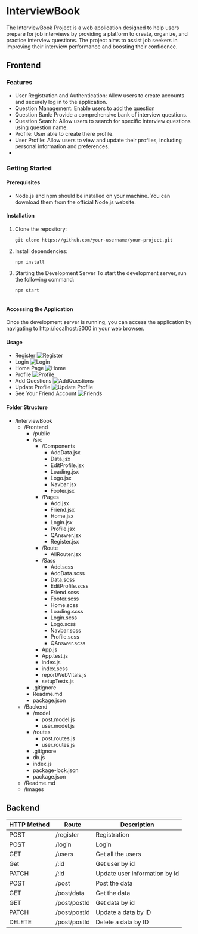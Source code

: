 # InterviewBook

The InterviewBook Project is a web application designed to help users prepare for job interviews by providing a platform to create, organize, and practice interview questions. The project aims to assist job seekers in improving their interview performance and boosting their confidence.

## Frontend

### Features
- User Registration and Authentication: Allow users to create accounts and securely log in to the application.
- Question Management: Enable users to add the question
- Question Bank: Provide a comprehensive bank of interview questions.
- Question Search: Allow users to search for specific interview questions using question name.
- Profile: User able to create there profile.
- User Profile: Allow users to view and update their profiles, including personal information and preferences.
- 
### Getting Started
#### Prerequisites
- Node.js and npm should be installed on your machine. You can download them from the official Node.js website.
#### Installation
1. Clone the repository:

   ```shell
   git clone https://github.com/your-username/your-project.git
   
2. Install dependencies:
  
   ```shell
   npm install
   
3. Starting the Development Server
To start the development server, run the following command:

   ```shell
   npm start
  
#### Accessing the Application
Once the development server is running, you can access the application by navigating to http://localhost:3000 in your web browser.  

#### Usage
- Register
    <img src='./Images/Register.png' alt="Register">
- Login
    <img src='./Images/Login.png' alt="Login">
- Home Page
    <img src='./Images/Home.png' alt="Home">
- Profile
    <img src='./Images/Profile.png' alt="Profile">
- Add Questions
     <img src='./Images/AddData.png' alt="AddQuestions">
- Update Profile
     <img src='./Images/UpdateProfile.png' alt="Update Profile">
- See Your Friend Account
    <img src='./Images/Friends.png' alt="Friends">

#### Folder Structure
- /InterviewBook
  - /Frontend
     - /public
     - /src
        - /Components
          - AddData.jsx
          - Data.jsx
          - EditProfile.jsx
          - Loading.jsx
          - Logo.jsx
          - Navbar.jsx
          - Footer.jsx
        - /Pages
           - Add.jsx
           - Friend.jsx
           - Home.jsx
           - Login.jsx
           - Profile.jsx
           - QAnswer.jsx
           - Register.jsx
        - /Route
          - AllRouter.jsx
        - /Sass
          - Add.scss
          - AddData.scss
          - Data.scss
          - EditProfile.scss
          - Friend.scss
          - Footer.scss
          - Home.scss
          - Loading.scss
          - Login.scss
          - Logo.scss
          - Navbar.scss
          - Profile.scss
          - QAnswer.scss
        - App.js
        - App.test.js
        - index.js
        - index.scss
        - reportWebVitals.js
        - setupTests.js
     - .gitignore
     - Readme.md
     - package.json
  - /Backend
    - /model
      - post.model.js
      - user.model.js
    - /routes
      - post.routes.js
      - user.routes.js
    - .gitignore
    - db.js
    - index.js
    - package-lock.json
    - package.json
  - /Readme.md
  - /Images


## Backend
| HTTP Method | Route               | Description                   |
|-------------|---------------------|-------------------------------|
| POST        | /register           | Registration                  |
| POST        | /login              | Login                         |
| GET         | /users              | Get all the users             |
| Get         | /:id                | Get user by id                |
| PATCH       | /:id                | Update user information by id |
| POST        | /post               | Post the data                 |
| GET         | /post/data          | Get the data                  |
| GET         | /post/postId        | Get data by id                |
| PATCH       | /post/postId        | Update a data by ID           |
| DELETE      | /post/postId        | Delete a data by ID           |


